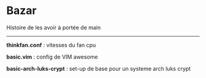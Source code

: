 # Bazar
Histoire de les avoir à portée de main

-----------
**thinkfan.conf** : vitesses du fan cpu

**basic.vim** : config de VIM awesome

**basic-arch-luks-crypt** : set-up de base pour un systeme arch luks crypt

